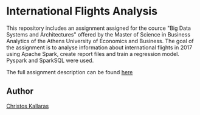 # International Flights Analysis

This repository includes an assignment assigned for the cource "Big Data Systems and Architectures" offered by the Master of Science in Business Analytics of the Athens University of Economics and Business. The goal of the assignment is to analyse information about international flights in 2017 using Apache Spark, create report files and train a regression model. Pyspark and SparkSQL were used.

The full assignment description can be found <a href="https://github.com/chriskal96/motorcycle-ads/blob/main/REDIS-MONGO-Assignment_Description.docx">here</a>
## Author

<a href="https://github.com/chriskal96">Christos Kallaras</a>
